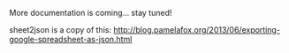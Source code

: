 More documentation is coming... stay tuned!

sheet2json is a copy of this: http://blog.pamelafox.org/2013/06/exporting-google-spreadsheet-as-json.html
